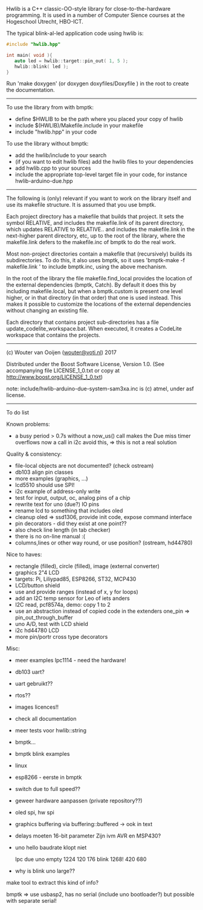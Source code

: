Hwlib is a C++ classic-OO-style library for close-to-the-hardware 
programming. It is used in a number of Computer Sience courses 
at the Hogeschool Utrecht, HBO-ICT.

The typical blink-al-led application code using hwlib is:

```C++
#include "hwlib.hpp"

int main( void ){   
   auto led = hwlib::target::pin_out( 1, 5 );
   hwlib::blink( led );
}
```

Run 'make doxygen' (or doxygen doxyfiles/Doxyfile )
in the root to create the documentation.

-----------------------------------------------------------------------------  

To use the library from with bmptk:
   - define $HWLIB to be the path where you placed your copy of hwlib
   - include $(HWLIB)/Makefile.include in your makefile
   - include "hwlib.hpp" in your code
   
To use the library without bmptk:
   - add the hwlib/include to your search
   - (if you want to edit hwlib files) 
       add the hwlib files to your dependencies
   - add hwlib.cpp to your sources
   - include the appropriate top-level target file in your code,
       for instance hwlib-arduino-due.hpp
      
-----------------------------------------------------------------------------      

The following is (only) relevant if you want to work on the library 
itself and use its makefile structure. It is assumed that you use bmptk.     
      
Each project directory has a makefile that builds that project. 
It sets the symbol RELATIVE, and includes the makefile.link 
of its parent directory, which updates RELATIVE to RELATIVE\.. and 
includes the makefile.link in the next-higher parent directory, etc,
up to the root of the library, where the makefile.link defers to the
makefile.inc of bmptk to do the real work.

Most non-project directories contain a makefile that (recursively)
builds its subdirectories. To do this, it also uses bmptk, so it uses
'bmptk-make -f makefile.link <target>' to include bmptk.inc, using the
above mechanism.

In the root of the library the file makefile.find_local 
provides the location of 
the external dependencies (bmptk, Catch). By default it does this by 
including makefile.local, but when a bmptk.custom is present 
one level higher, or in that directory (in that order) that one 
is used instead. This makes it possible to customize the locations 
of the external dependencies without changing an existing file.

Each directory that contains project sub-directories has a file 
update_codelite_workspace.bat. When executed, it creates a CodeLite 
workspace that contains the projects.

-----------------------------------------------------------------------------
      
(c) Wouter van Ooijen (wouter@voti.nl) 2017

Distributed under the Boost Software License, Version 1.0.
(See accompanying file LICENSE_1_0.txt or copy at 
http://www.boost.org/LICENSE_1_0.txt)     

note: include/hwlib-arduino-due-system-sam3xa.inc is (c) atmel, 
under asf license.      

-----------------------------------------------------------------------------

To do list

Known problems:
  - a busy period > 0.7s without a now_us() call makes the Due miss timer overflows
    now a call in i2c avoid this, => this is not a real solution

Quality & consistency:
  - file-local objects are not documented? (check ostream)
  - db103 align pin classes
  - more examples (graphics, ...)
  - lcd5510 should use SPI!
  - i2c example of address-only write
  - test for input, output, oc, analog pins of a chip
  - rewrite text for uno (due?) IO pins
  - rename lcd to something that includes oled
  - cleanup oled => ssd1306, provide init code, expose command interface
  - pin decorators - did they exist at one point??
  - also check line length (in tab checker)
  - there is no on-line manual :(
  - columns,lines or other way round, or use position? (ostream, hd44780)

Nice to haves:
  - rectangle (filled), circle (filled), image (external converter)
  - graphics 2"4 LCD
  - targets: Pi, Liliypad85, ESP8266, ST32, MCP430
  - LCD/button shield
  - use and provide ranges (instead of x, y for loops)
  - add an I2C temp sensor for Leo of iets anders
  - I2C read, pcf8574a, demo: copy 1 to 2
  - use an abstraction instead of copied code in the extenders one_pin => pin_out_through_buffer
  - uno A/D, test with LCD shield
  - i2c hd44780 LCD
  - more pin/portr cross type decorators

Misc:
  - meer examples lpc1114 - need the hardware!
  - db103 uart?
  - uart gebruikt??
  - rtos??
  - images licences!!
  - check all documentation
  - meer tests voor hwlib::string
  - bmptk...
  - bmptk blink examples
  - linux
  - esp8266 - eerste in bmptk
  - switch due to full speed??
  - geweer hardware aanpassen (private repository??)
  - oled spi, hw spi
  - graphics buffering via buffering::buffered -> ook in text
  - delays moeten 16-bit parameter Zijn ivm AVR en MSP430?
  - uno hello baudrate klopt niet

     lpc due uno
empty 1224 120 176
blink 1268! 420 680
- why is blink uno large??

make tool to extract this kind of info?

bmptk => use usbasp2, has no serial (include uno bootloader?)
but possible with separate serial!
      